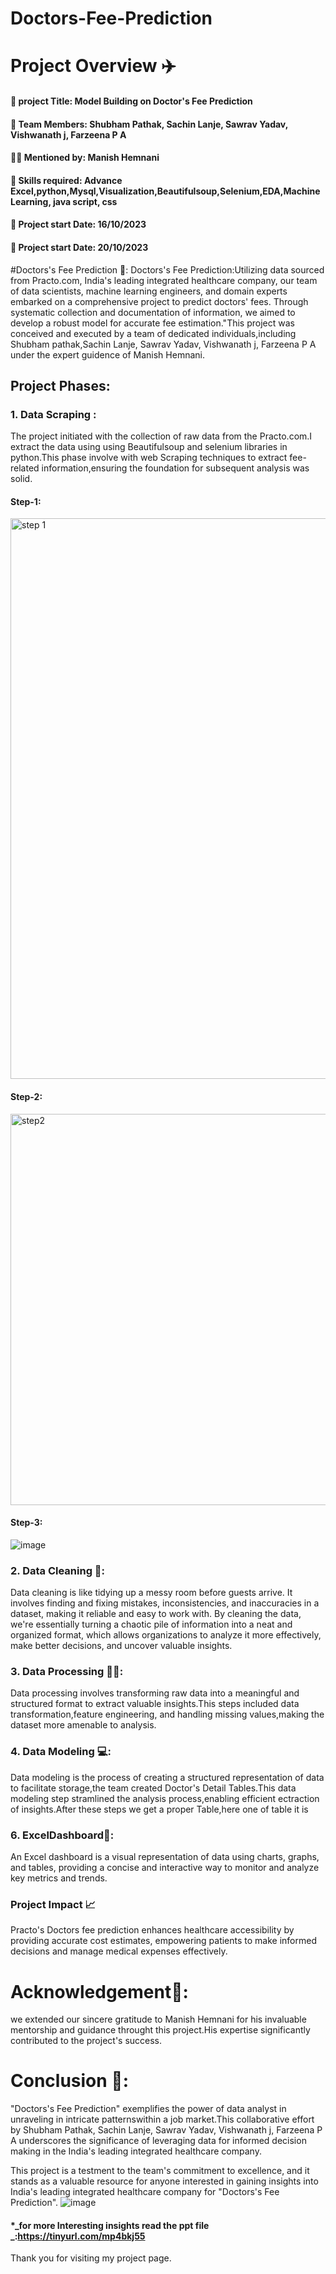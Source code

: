 # Doctors-Fee-Prediction
# Project Overview ✈️
#### 📑 project Title: Model Building on Doctor's Fee Prediction
#### 🧒 Team Members: Shubham Pathak, Sachin Lanje, Sawrav Yadav, Vishwanath j, Farzeena P A
#### 👨‍🏫 Mentioned by: Manish Hemnani
#### 🔧 Skills required: Advance Excel,python,Mysql,Visualization,Beautifulsoup,Selenium,EDA,Machine Learning, java script, css
#### 📆 Project start Date: 16/10/2023
#### 📆 Project start Date: 20/10/2023

#Doctors's Fee Prediction 📂:
Doctors's Fee Prediction:Utilizing data sourced from Practo.com, India's leading integrated healthcare company, our team of data scientists, machine learning engineers, and domain experts embarked on a comprehensive project to predict doctors' fees. Through systematic collection and documentation of information, we aimed to develop a robust model for accurate fee estimation."This project was conceived and executed by a team of dedicated individuals,including Shubham pathak,Sachin Lanje, Sawrav Yadav, Vishwanath j, Farzeena P A under the expert guidence of Manish Hemnani.

## Project Phases:
### 1. Data Scraping :
The project initiated with the collection of raw data from the Practo.com.I extract the data using using Beautifulsoup and selenium libraries in python.This phase involve with web Scraping techniques to extract fee-related information,ensuring the foundation for subsequent analysis was solid.

#### Step-1:
<img width="897" alt="step 1" src="https://github.com/Shubhampathak02/Doctor-s-Fee-Prediction/assets/138750345/71425d99-ab91-447b-8669-a65945c2ab54">

#### Step-2:
<img width="626" alt="step2" src="https://github.com/Shubhampathak02/Doctor-s-Fee-Prediction/assets/138750345/3eb574cd-7115-4f5c-b828-c6008d5abfd5">

#### Step-3:
![image](https://github.com/Shubhampathak02/Doctor-s-Fee-Prediction/assets/138750345/86321f0a-f86f-48f7-9b7b-dcef5c570db7)


### 2. Data Cleaning 🧹:
Data cleaning is like tidying up a messy room before guests arrive. It involves finding and fixing mistakes, inconsistencies, and inaccuracies in a dataset, making it reliable and easy to work with. By cleaning the data, we're essentially turning a chaotic pile of information into a neat and organized format, which allows organizations to analyze it more effectively, make better decisions, and uncover valuable insights.
### 3. Data Processing 🚴‍♂️:
Data processing involves transforming raw data into a meaningful and structured format to extract valuable insights.This steps included data transformation,feature engineering, and handling missing values,making the dataset more amenable to analysis.
### 4. Data Modeling 💻:

Data modeling is the process of creating a structured representation of data to facilitate storage,the team created Doctor's Detail Tables.This data modeling step stramlined the analysis process,enabling efficient ectraction of insights.After these steps we get a proper Table,here one of table it is


### 6. ExcelDashboard📰:
An Excel dashboard is a visual representation of data using charts, graphs, and tables, providing a concise and interactive way to monitor and analyze key metrics and trends.
### Project Impact 📈
Practo's Doctors fee prediction enhances healthcare accessibility by providing accurate cost estimates, empowering patients to make informed decisions and manage medical expenses effectively.

# Acknowledgement🙏:
we extended our sincere gratitude to Manish Hemnani for his invaluable mentorship and guidance throught this project.His expertise significantly contributed to the project's success.

# Conclusion 🎳:
"Doctors's Fee Prediction" exemplifies the power of data analyst in unraveling in intricate patternswithin a job market.This collaborative effort by Shubham Pathak, Sachin Lanje, Sawrav Yadav, Vishwanath j, Farzeena P A underscores the significance of leveraging data for informed decision making in the India's leading integrated healthcare company.

This project is a testment to the team's commitment to excellence, and it stands as a valuable resource for anyone interested in gaining insights into India's leading integrated healthcare company for "Doctors's Fee Prediction".
![image](https://github.com/Shubhampathak02/Job_Analyst/assets/138750345/5d81ad59-7937-42ea-ad23-0db383e5602f)


 #### *_for more Interesting insights read the ppt file _:https://tinyurl.com/mp4bkj55

  Thank you for visiting my project page.
